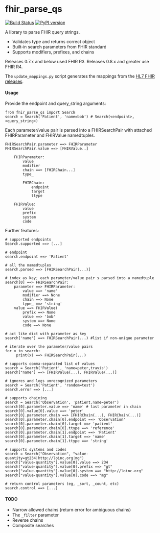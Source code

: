 # fhir_parse_qs

[![Build Status](https://travis-ci.com/teffalump/fhir_parse_qs.svg?branch=master)](https://travis-ci.com/teffalump/fhir_parse_qs)
[![PyPI version](https://badge.fury.io/py/fhir-parse-qs.svg)](https://badge.fury.io/py/fhir-parse-qs)

A library to parse FHIR query strings.

- Validates type and returns correct object
- Built-in search parameters from FHIR standard
- Supports modifiers, prefixes, and chains

Releases 0.7.x and below used FHIR R3. Releases 0.8.x and greater use FHIR R4.

The `update_mappings.py` script generates the mappings from the [HL7 FHIR releases](https://www.hl7.org/fhir/).

#### Usage

Provide the endpoint and query_string arguments:

    from fhir_parse_qs import Search
    search = Search('Patient', 'name=bob') # Search(<endpoint>, <query_string>)

Each parameter/value pair is parsed into a FHIRSearchPair with attached FHIRParameter and FHIRValue namedtuples.

    FHIRSearchPair.parameter ==> FHIRParameter
    FHIRSearchPair.value ==> [FHIRValue..]

        FHIRParameter:
            value
            modifier
            chain ==> [FHIRChain...]
            type_

            FHIRChain:
                endpoint
                target
                ttype

        FHIRValue:
            value
            prefix
            system
            code

Further features:

    # supported endpoints
    Search.supported ==> [...]

    # endpoint
    search.endpoint ==> 'Patient'

    # all the namedtuples
    search.parsed ==> [FHIRSearchPair(...)]

    # index as key; each parameter/value pair s parsed into a namedtuple
    search[0] ==> FHIRSearchPair:
        parameter ==> FHIRParameter:
            value ==> 'name'
            modifier ==> None
            chain ==> None
            type_ ==> 'string'
        value ==> FHIRValue(
            prefix ==> None
            value ==> 'bob'
            system ==> None
            code ==> None

    # act like dict with parameter as key
    search['name'] ==> FHIRSearchPair(...) #list if non-unique parameter

    # iterate over the parameter/value pairs
    for x in search:
         print(x) ==> FHIRSearchPair(...)

    # supports comma-separated list of values
    search = Search('Patient', 'name=peter,travis')
    search["name"] ==> [FHIRValue(...), FHIRValue(...)]

    # ignores and logs unrecognized parameters
    search = Search('Patient', 'random=test')
    search.error ==> [...]

    # supports chaining
    search = Search('Observation', 'patient.name=peter')
    search[0].parameter.value ==> 'name' # last parameter in chain
    search[0].value[0].value ==> 'peter'
    search[0].parameter.chain ==> [FHIRChain(...), FHIRChain(...)]
    search[0].parameter.chain[0].endpoint ==> 'Observation'
    search[0].parameter.chain[0].target ==> 'patient'
    search[0].parameter.chain[0].ttype ==> 'reference'
    search[0].parameter.chain[1].endpoint ==> 'Patient'
    search[0].parameter.chain[1].target ==> 'name'
    search[0].parameter.chain[1].ttype ==> 'string'

    # supports systems and codes
    search = Search("Observation", "value-quantity=gt234|http://loinc.org|mg")
    search["value-quantity"].value[0].value ==> 234
    search["value-quantity"].value[0].prefix ==> "gt"
    search["value-quantity"].value[0].system ==> "http://loinc.org"
    search["value-quantity"].value[0].code ==> "mg"

    # return control parameters (eg, _sort, _count, etc)
    search.control ==> [...]

#### TODO

- Narrow allowed chains (return error for ambiguous chains)
- The `_filter` parameter
- Reverse chains
- Composite searches
